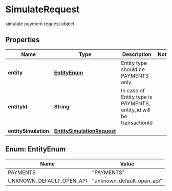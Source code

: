 

# SimulateRequest

simulate payment request object

## Properties

| Name | Type | Description | Notes |
|------------ | ------------- | ------------- | -------------|
|**entity** | [**EntityEnum**](#EntityEnum) | Entity type should be PAYMENTS only. |  |
|**entityId** | **String** | In case of Entity type is PAYMENTS, entity_id will be transactionId |  |
|**entitySimulation** | [**EntitySimulationRequest**](EntitySimulationRequest.md) |  |  |



## Enum: EntityEnum

| Name | Value |
|---- | -----|
| PAYMENTS | &quot;PAYMENTS&quot; |
| UNKNOWN_DEFAULT_OPEN_API | &quot;unknown_default_open_api&quot; |



